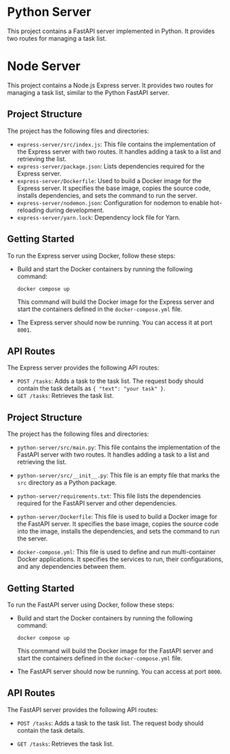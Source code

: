 
# Python Server

This project contains a FastAPI server implemented in Python. It provides two routes for managing a task list.

# Node Server

This project contains a Node.js Express server. It provides two routes for managing a task list, similar to the Python FastAPI server.

## Project Structure

The project has the following files and directories:

- `express-server/src/index.js`: This file contains the implementation of the Express server with two routes. It handles adding a task to a list and retrieving the list.
- `express-server/package.json`: Lists dependencies required for the Express server.
- `express-server/Dockerfile`: Used to build a Docker image for the Express server. It specifies the base image, copies the source code, installs dependencies, and sets the command to run the server.
- `express-server/nodemon.json`: Configuration for nodemon to enable hot-reloading during development.
- `express-server/yarn.lock`: Dependency lock file for Yarn.

## Getting Started

To run the Express server using Docker, follow these steps:

- Build and start the Docker containers by running the following command:

  ```shell
  docker compose up
  ```

  This command will build the Docker image for the Express server and start the containers defined in the `docker-compose.yml` file.

- The Express server should now be running. You can access it at port `8001`.

## API Routes

The Express server provides the following API routes:

- `POST /tasks`: Adds a task to the task list. The request body should contain the task details as `{ "text": "your task" }`.
- `GET /tasks`: Retrieves the task list.


## Project Structure

The project has the following files and directories:

- `python-server/src/main.py`: This file contains the implementation of the FastAPI server with two routes. It handles adding a task to a list and retrieving the list.

- `python-server/src/__init__.py`: This file is an empty file that marks the `src` directory as a Python package.

- `python-server/requirements.txt`: This file lists the dependencies required for the FastAPI server and other dependencies.

- `python-server/Dockerfile`: This file is used to build a Docker image for the FastAPI server. It specifies the base image, copies the source code into the image, installs the dependencies, and sets the command to run the server.

- `docker-compose.yml`: This file is used to define and run multi-container Docker applications. It specifies the services to run, their configurations, and any dependencies between them.

## Getting Started

To run the FastAPI server using Docker, follow these steps:

- Build and start the Docker containers by running the following command:

  ```shell
  docker compose up
  ```

  This command will build the Docker image for the FastAPI server and start the containers defined in the `docker-compose.yml` file.

- The FastAPI server should now be running. You can access at port `8000`.

## API Routes

The FastAPI server provides the following API routes:

- `POST /tasks`: Adds a task to the task list. The request body should contain the task details.

- `GET /tasks`: Retrieves the task list.
